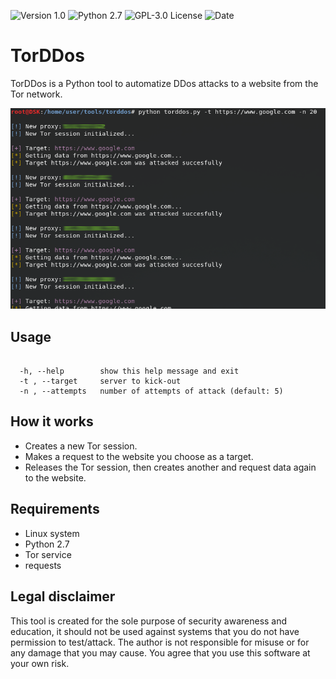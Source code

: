 ![[Version 1.0](https://github.com/R3nt0n)](http://img.shields.io/badge/version-v1.0-orange.svg)
![[Python 2.7](https://github.com/R3nt0n)](http://img.shields.io/badge/python-2.7-blue.svg)
![[GPL-3.0 License](https://github.com/R3nt0n)](https://img.shields.io/badge/license-GPL%203.0-brightgreen.svg)
![[Date](https://github.com/R3nt0n)](http://img.shields.io/badge/date-22/02/2024-yellow.svg)


# TorDDos
TorDDos is a Python tool to automatize DDos attacks to a website from the Tor network.
  
<p align="center"><img src="https://github.com/T3AmSyNc/torDDoS/blob/main/img/torddos.png" /></p>


## Usage
```

  -h, --help        show this help message and exit
  -t , --target     server to kick-out
  -n , --attempts   number of attempts of attack (default: 5)

```


## How it works
+ Creates a new Tor session.
+ Makes a request to the website you choose as a target.
+ Releases the Tor session, then creates another and request data again to the website.


## Requirements
+ Linux system
+ Python 2.7
+ Tor service
+ requests


## Legal disclaimer
This tool is created for the sole purpose of security awareness and education, it should not be used against systems that you do not have permission to test/attack. The author is not responsible for misuse or for any damage that you may cause. You agree that you use this software at your own risk.
